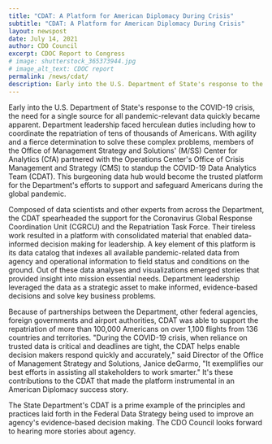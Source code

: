 ```yaml
---
title: "CDAT: A Platform for American Diplomacy During Crisis"
subtitle: "CDAT: A Platform for American Diplomacy During Crisis"
layout: newspost
date: July 14, 2021
author: CDO Council
excerpt: CDOC Report to Congress
# image: shutterstock_365373944.jpg
# image_alt_text: CDOC report
permalink: /news/cdat/
description: Early into the U.S. Department of State's response to the COVID-19 crisis, the need for a single source for all pandemic-relevant data quickly became apparent...
---
```

Early into the U.S. Department of State's response to the COVID-19 crisis, the need for a single source for all pandemic-relevant data quickly became apparent. Department leadership faced herculean duties including how to coordinate the repatriation of tens of thousands of Americans.  With agility and a fierce determination to solve these complex problems, members of the Office of Management Strategy and Solutions' (M/SS) Center for Analytics (CfA) partnered with the Operations Center's Office of Crisis Management and Strategy (CMS) to standup the COVID-19 Data Analytics Team (CDAT). This burgeoning data hub would become the trusted platform for the Department's efforts to support and safeguard Americans during the global pandemic.

Composed of data scientists and other experts from across the Department, the CDAT spearheaded the support for the Coronavirus Global Response Coordination Unit (CGRCU) and the Repatriation Task Force.  Their tireless work resulted in a platform with consolidated material that enabled data-informed decision making for leadership.  A key element of this platform is its data catalog that indexes all available pandemic-related data from agency and operational information to field status and conditions on the ground.  Out of these data analyses and visualizations emerged stories that provided insight into mission essential needs.  Department leadership leveraged the data as a strategic asset to make informed, evidence-based decisions and solve key business problems. 

Because of partnerships between the Department, other federal agencies, foreign governments and airport authorities, CDAT was able to support the repatriation of more than 100,000 Americans on over 1,100 flights from 136 countries and territories. "During the COVID-19 crisis, when reliance on trusted data is critical and deadlines are tight, the CDAT helps enable decision makers respond quickly and accurately," said Director of the Office of Management Strategy and Solutions, Janice deGarmo, "It exemplifies our best efforts in assisting all stakeholders to work smarter." It's these contributions to the CDAT that made the platform instrumental in an American Diplomacy success story.   

The State Department's CDAT is a prime example of the principles and practices laid forth in the Federal Data Strategy being used to improve an agency's evidence-based decision making. The CDO Council looks forward to hearing more stories about agency.
